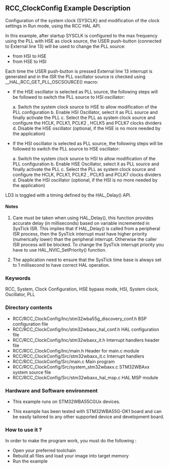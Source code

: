 ## <b>RCC_ClockConfig Example Description</b>  
  
Configuration of the system clock (SYSCLK) and modification of the clock settings in Run mode, using the RCC HAL API.

In this example, after startup SYSCLK is configured to the max frequency using the PLL with
HSE as clock source, the USER push-button (connected to External line 13) will be
used to change the PLL source:

- from HSI to HSE
- from HSE to HSI

Each time the USER push-button is pressed External line 13 interrupt is generated and in the ISR
the PLL oscillator source is checked using __HAL_RCC_GET_PLL_OSCSOURCE() macro:

- If the HSE oscillator is selected as PLL source, the following steps will be followed to switch
   the PLL source to HSI oscillator:

     a. Switch the system clock source to HSE to allow modification of the PLL configuration
     b. Enable HSI Oscillator, select it as PLL source and finally activate the PLL
     c. Select the PLL as system clock source and configure the HCLK, PCLK1, PCLK2 , HCLK5 and PCLK7 clocks dividers
     d. Disable the HSE oscillator (optional, if the HSE is no more needed by the application)


- If the HSI oscillator is selected as PLL source, the following steps will be followed to switch
   the PLL source to HSE oscillator:

     a. Switch the system clock source to HSI to allow modification of the PLL configuration
     b. Enable HSE Oscillator, select it as PLL source and finally activate the PLL
     c. Select the PLL as system clock source and configure the HCLK, PCLK1, PCLK2 , PCLK5 and PCLK7 clocks dividers 
     d. Disable the HSI oscillator (optional, if the HSI is no more needed by the application)


LD3 is toggled with a timing defined by the HAL_Delay() API.

#### <b>Notes</b>

 1. Care must be taken when using HAL_Delay(), this function provides accurate delay (in milliseconds)
    based on variable incremented in SysTick ISR. This implies that if HAL_Delay() is called from
    a peripheral ISR process, then the SysTick interrupt must have higher priority (numerically lower)
    than the peripheral interrupt. Otherwise the caller ISR process will be blocked.
    To change the SysTick interrupt priority you have to use HAL_NVIC_SetPriority() function.

 2. The application need to ensure that the SysTick time base is always set to 1 millisecond
    to have correct HAL operation.

### <b>Keywords</b>

RCC, System, Clock Configuration, HSE bypass mode, HSI, System clock, Oscillator, PLL

### <b>Directory contents</b>

  - RCC/RCC_ClockConfig/Inc/stm32wba55g_discovery_conf.h    BSP configuration file
  - RCC/RCC_ClockConfig/Inc/stm32wbaxx_hal_conf.h           HAL configuration file
  - RCC/RCC_ClockConfig/Inc/stm32wbaxx_it.h                 Interrupt handlers header file
  - RCC/RCC_ClockConfig/Inc/main.h                          Header for main.c module
  - RCC/RCC_ClockConfig/Src/stm32wbaxx_it.c                 Interrupt handlers
  - RCC/RCC_ClockConfig/Src/main.c                          Main program
  - RCC/RCC_ClockConfig/Src/system_stm32wbaxx.c             STM32WBAxx system source file
  - RCC/RCC_ClockConfig/Src/stm32wbaxx_hal_msp.c            HAL MSP module

### <b>Hardware and Software environment</b>

  - This example runs on STM32WBA55CGUx devices.

  - This example has been tested with STM32WBA55G-DK1
    board and can be easily tailored to any other supported device
    and development board.

### <b>How to use it ?</b> 

In order to make the program work, you must do the following :

 - Open your preferred toolchain
 - Rebuild all files and load your image into target memory
 - Run the example
